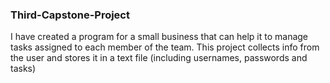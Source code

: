 ### Third-Capstone-Project
I have created a program for a small business that can help it to manage tasks assigned to each member of the team.
This project collects info from the user and stores it in a text file  (including usernames, passwords and tasks)
